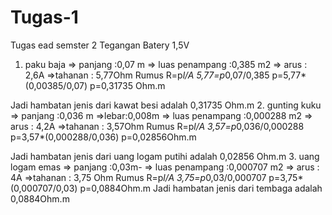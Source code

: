 # Tugas-1
Tugas ead semster 2
Tegangan Batery 1,5V 
1.	paku baja  => panjang :0,07 m    => luas penampang :0,385 m2     => arus  : 2,6A =>tahanan : 5,77Ohm
 	Rumus   R=p*l/A
    	  5,77=p*0,07/0,385
     	 p=5,77*(0,00385/0,07)
       p=0,31735 Ohm.m
         
  Jadi hambatan jenis dari kawat besi adalah 0,31735 Ohm.m
2.	gunting kuku  => panjang :0,036 m =>lebar:0,008m => luas penampang :0,000288 m2     => arus  : 4,2A =>tahanan : 3,57Ohm
    Rumus   R=p*l/A
  	    3,57=p*0,036/0,000288
 	      p=3,57*(0,000288/0,036)
   	    p=0,02856Ohm.m
         
  Jadi hambatan jenis dari uang logam putihi adalah 0,02856 Ohm.m
3.	uang logam emas => panjang :0,03m- => luas penampang :0,000707 m2 => arus  : 4A =>tahanan : 3,75 Ohm
        Rumus    R=p*l/A
        3,75=p*0,03/0,000707
      	p=3,75*(0,000707/0,03)
               p=0,0884Ohm.m
 	Jadi hambatan jenis dari tembaga adalah 0,0884Ohm.m
